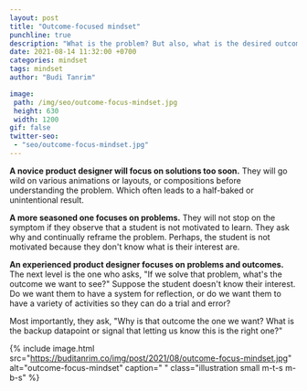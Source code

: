 ```yaml
---
layout: post
title: "Outcome-focused mindset"
punchline: true
description: "What is the problem? But also, what is the desired outcome?"
date: 2021-08-14 11:32:00 +0700
categories: mindset
tags: mindset
author: "Budi Tanrim"

image:
 path: /img/seo/outcome-focus-mindset.jpg
 height: 630
 width: 1200
gif: false
twitter-seo: 
 - "seo/outcome-focus-mindset.jpg"
---
```


**A novice product designer will focus on solutions too soon.** They will go wild on various animations or layouts, or compositions before understanding the problem. Which often leads to a half-baked or unintentional result.

**A more seasoned one focuses on problems.** They will not stop on the symptom if they observe that a student is not motivated to learn. They ask why and continually reframe the problem. Perhaps, the student is not motivated because they don't know what is their interest are.

**An experienced product designer focuses on problems and outcomes.** The next level is the one who asks, "If we solve that problem, what's the outcome we want to see?" Suppose the student doesn't know their interest. Do we want them to have a system for reflection, or do we want them to have a variety of activities so they can do a trial and error?

Most importantly, they ask, "Why is that outcome the one we want? What is the backup datapoint or signal that letting us know this is the right one?"

{% include image.html 
src="https://buditanrim.co/img/post/2021/08/outcome-focus-mindset.jpg" 
alt="outcome-focus-mindset" 
caption=" "
class="illustration small m-t-s m-b-s" %}

